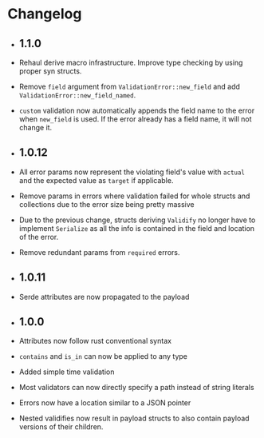 # Changelog

- ## 1.1.0

- Rehaul derive macro infrastructure. Improve type checking by using proper syn structs.
- Remove `field` argument from `ValidationError::new_field` and add `ValidationError::new_field_named`.
- `custom` validation now automatically appends the field name to the error when `new_field` is used. If the error
  already has a field name, it will not change it.

- ## 1.0.12

- All error params now represent the violating field's value with `actual` and the expected value as `target` if applicable.
- Remove params in errors where validation failed for whole structs and collections due to the error size being pretty massive
- Due to the previous change, structs deriving `Validify` no longer have to implement `Serialize` as all the info is contained in the field and location of the error.
- Remove redundant params from `required` errors.

- ## 1.0.11

- Serde attributes are now propagated to the payload

- ## 1.0.0

- Attributes now follow rust conventional syntax
- `contains` and `is_in` can now be applied to any type
- Added simple time validation
- Most validators can now directly specify a path instead of string literals
- Errors now have a location similar to a JSON pointer
- Nested validifies now result in payload structs to also contain payload versions of their children.
